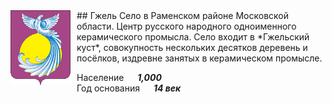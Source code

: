 <!--2022-07-17 02:02:04-->
<img src="./Gzhel.gif" width="96px" align=left style="margin-right:10px">
## Гжель
Селo в Раменском районе Московской области.
Центр русского народного одноименного керамического промысла.
Село входит в *Гжельский куст*, совокупность нескольких десятков деревень и посёлков,
издревне занятых в керамическом промысле.   

Население &emsp; ***1,000*** &emsp;<br>
Год&nbsp;основания &emsp; ***14 век***